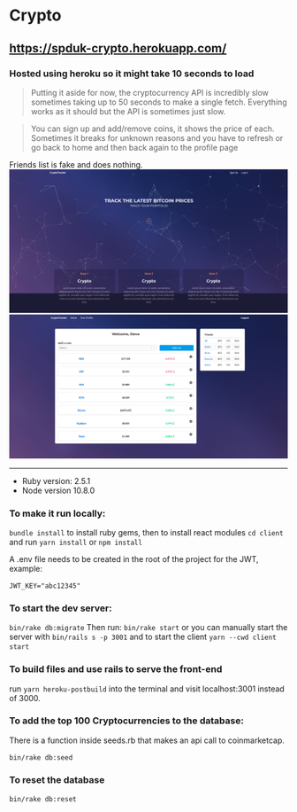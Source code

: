 # Crypto

## https://spduk-crypto.herokuapp.com/

### Hosted using heroku so it might take 10 seconds to load

> Putting it aside for now, the cryptocurrency API is incredibly slow sometimes taking up to 50 seconds to make a single fetch. Everything works as it should but the API is sometimes just slow.

> You can sign up and add/remove coins, it shows the price of each.
> Sometimes it breaks for unknown reasons and you have to refresh or go back to home and then back again to the profile page

Friends list is fake and does nothing.
![](Crypto.jpg)
![](Profile.jpg)

---

- Ruby version: 2.5.1
- Node version 10.8.0

### To make it run locally:

`bundle install` to install ruby gems, then to install react modules `cd client` and run `yarn install` or `npm install`

A .env file needs to be created in the root of the project for the JWT, example:

```
JWT_KEY="abc12345"
```

### To start the dev server:

`bin/rake db:migrate`
Then run:
`bin/rake start` or you can manually start the server with `bin/rails s -p 3001` and to start the client `yarn --cwd client start`

### To build files and use rails to serve the front-end

run `yarn heroku-postbuild` into the terminal and visit localhost:3001 instead of 3000.

### To add the top 100 Cryptocurrencies to the database:

There is a function inside seeds.rb that makes an api call to coinmarketcap.

```
bin/rake db:seed
```

### To reset the database

```
bin/rake db:reset
```
